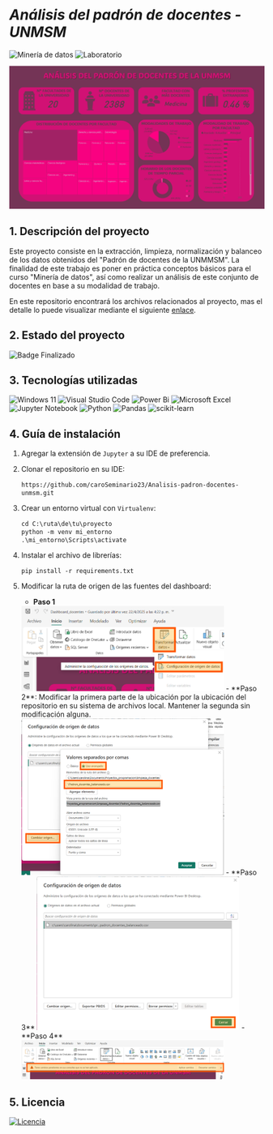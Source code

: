 # *Análisis del padrón de docentes - UNMSM*
![Minería de datos](https://img.shields.io/badge/Minería%20de%20Datos-38BCAC)
![Laboratorio](https://img.shields.io/badge/Laboratorio-50BC38)

![Dashboard final](Dashboard_docentes.jpg)

## 1. Descripción del proyecto
Este proyecto consiste en la extracción, limpieza, normalización y balanceo de los datos obtenidos del "Padrón de docentes de la UNMMSM". La finalidad de este trabajo es poner en práctica conceptos básicos para el curso "Minería de datos", así como realizar un análisis de este conjunto de docentes en base a su
modalidad de trabajo.

En este repositorio encontrará los archivos relacionados al proyecto, mas el detalle lo puede visualizar mediante el siguiente [enlace](https://www.notion.so/MD-Preprocesamiento-de-datos-1d6d0fe6d6cb80c8807fd5f6a76d420e?pvs=4).

## 2. Estado del proyecto
![Badge Finalizado](https://img.shields.io/badge/STATUS-FINALIZADO-green)

## 3. Tecnologías utilizadas
![Windows 11](https://img.shields.io/badge/Windows%2011-%230079d5.svg?style=for-the-badge&logo=Windows%2011&logoColor=white)
![Visual Studio Code](https://img.shields.io/badge/Visual%20Studio%20Code-0078d7.svg?style=for-the-badge&logo=visual-studio-code&logoColor=white)
![Power Bi](https://img.shields.io/badge/power_bi-F2C811?style=for-the-badge&logo=powerbi&logoColor=black)
![Microsoft Excel](https://img.shields.io/badge/Microsoft_Excel-217346?style=for-the-badge&logo=microsoft-excel&logoColor=white)
![Jupyter Notebook](https://img.shields.io/badge/jupyter-%23FA0F00.svg?style=for-the-badge&logo=jupyter&logoColor=white)
![Python](https://img.shields.io/badge/python-3670A0?style=for-the-badge&logo=python&logoColor=ffdd54)
![Pandas](https://img.shields.io/badge/pandas-%23150458.svg?style=for-the-badge&logo=pandas&logoColor=white)
![scikit-learn](https://img.shields.io/badge/scikit--learn-%23F7931E.svg?style=for-the-badge&logo=scikit-learn&logoColor=white)

## 4. Guía de instalación
1. Agregar la extensión de ```Jupyter``` a su IDE de preferencia.

2. Clonar el repositorio en su IDE:
    ```
    https://github.com/caroSeminario23/Analisis-padron-docentes-unmsm.git
    ```

2. Crear un entorno virtual con ```Virtualenv```:
    ```
    cd C:\ruta\de\tu\proyecto
    python -m venv mi_entorno
    .\mi_entorno\Scripts\activate
    ```

3. Instalar el archivo de librerías:
    ```
    pip install -r requirements.txt
    ```

4. Modificar la ruta de origen de las fuentes del dashboard:
    - **Paso 1**  
    <img src="images/Origen_1.png" alt="Paso 1" width="400">
    - **Paso 2**: Modificar la primera parte de la ubicación por la ubicación del repositorio en su sistema de archivos local. Mantener la segunda sin modificación alguna.  
    <img src="images/Origen_2.png" alt="Paso 2" width="400">
    - **Paso 3**  
    <img src="images/Origen_3.png" alt="Paso 3" width="400">
    - **Paso 4**  
    <img src="images/Origen_4.png" alt="Paso 4" width="400">

## 5. Licencia
[![Licencia](https://img.shields.io/github/license/Ileriayo/markdown-badges?style=for-the-badge)](./LICENSE)